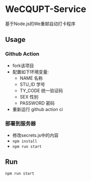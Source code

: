 # WeCQUPT-Service

基于Node.js的We重邮自动打卡程序

## Usage

### Github Action

- fork该项目
- 配置如下环境变量:
    + NAME 名称
    + STU_ID 学号
    + TY_CODE 统一验证码
    + SEX 性别
    + PASSWORD 密码
- 重新运行 github action ci

### 部署到服务器

- 修改secrets.js中的内容
- `npm install`
- `npm run start`

## Run

~~~
npm run start
~~~
